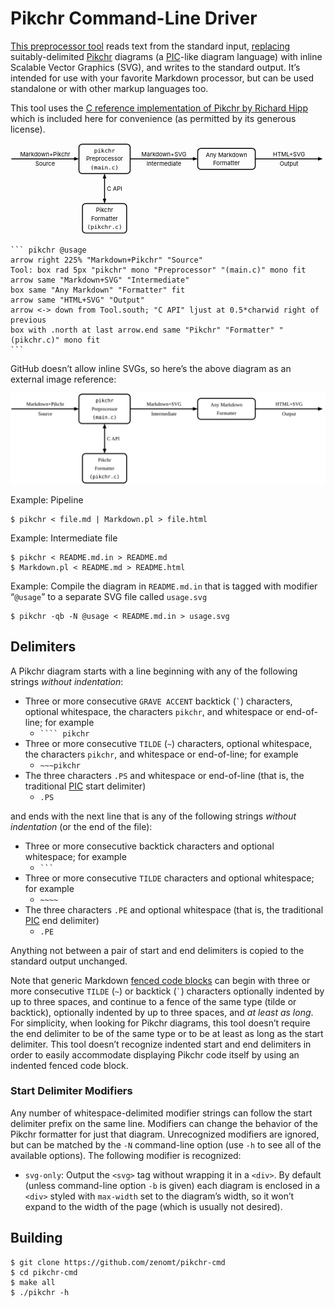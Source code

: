 Pikchr Command-Line Driver
==========================
[This preprocessor tool][repo] reads text from the standard input, [replacing][Unix]
suitably-delimited [Pikchr][] diagrams (a [PIC][]-like diagram language) with
inline Scalable Vector Graphics (SVG), and writes to the standard output.
It’s intended for use with your favorite Markdown processor, but can be used
standalone or with other markup languages too.

This tool uses the [C reference implementation of Pikchr by Richard Hipp][DRH]
which is included here for convenience (as permitted by its generous license).

<div style="max-width:755px"><svg xmlns='http://www.w3.org/2000/svg' viewBox="0 0 755.453 217.44">
<polygon points="164.16,37.44 152.64,41.76 152.64,33.12" style="fill:rgb(0,0,0)"/>
<path d="M2.16,37.44L158.4,37.44"  style="fill:none;stroke-width:2.16;stroke:rgb(0,0,0);" />
<text x="83.16" y="25.74" text-anchor="middle" fill="rgb(0,0,0)" dominant-baseline="central">Markdown+Pikchr</text>
<text x="83.16" y="49.14" text-anchor="middle" fill="rgb(0,0,0)" dominant-baseline="central">Source</text>
<path d="M171.66,72.72L279.463,72.72A7.5 7.5 0 0 0 286.963 65.22L286.963,9.66A7.5 7.5 0 0 0 279.463 2.16L171.66,2.16A7.5 7.5 0 0 0 164.16 9.66L164.16,65.22A7.5 7.5 0 0 0 171.66 72.72Z"  style="fill:none;stroke-width:2.16;stroke:rgb(0,0,0);" />
<text x="225.562" y="17.28" text-anchor="middle" font-family="monospace" fill="rgb(0,0,0)" dominant-baseline="central">pikchr</text>
<text x="225.562" y="37.44" text-anchor="middle" fill="rgb(0,0,0)" dominant-baseline="central">Preprocessor</text>
<text x="225.562" y="57.6" text-anchor="middle" font-family="monospace" fill="rgb(0,0,0)" dominant-baseline="central">(main.c)</text>
<polygon points="448.963,37.44 437.443,41.76 437.443,33.12" style="fill:rgb(0,0,0)"/>
<path d="M286.963,37.44L443.203,37.44"  style="fill:none;stroke-width:2.16;stroke:rgb(0,0,0);" />
<text x="367.963" y="25.74" text-anchor="middle" fill="rgb(0,0,0)" dominant-baseline="central">Markdown+SVG</text>
<text x="367.963" y="49.14" text-anchor="middle" fill="rgb(0,0,0)" dominant-baseline="central">Intermediate</text>
<path d="M456.463,62.64L579.473,62.64A7.5 7.5 0 0 0 586.973 55.14L586.973,19.74A7.5 7.5 0 0 0 579.473 12.24L456.463,12.24A7.5 7.5 0 0 0 448.963 19.74L448.963,55.14A7.5 7.5 0 0 0 456.463 62.64Z"  style="fill:none;stroke-width:2.16;stroke:rgb(0,0,0);" />
<text x="517.968" y="27.36" text-anchor="middle" fill="rgb(0,0,0)" dominant-baseline="central">Any Markdown</text>
<text x="517.968" y="47.52" text-anchor="middle" fill="rgb(0,0,0)" dominant-baseline="central">Formatter</text>
<polygon points="748.973,37.44 737.453,41.76 737.453,33.12" style="fill:rgb(0,0,0)"/>
<path d="M586.973,37.44L743.213,37.44"  style="fill:none;stroke-width:2.16;stroke:rgb(0,0,0);" />
<text x="667.973" y="25.74" text-anchor="middle" fill="rgb(0,0,0)" dominant-baseline="central">HTML+SVG</text>
<text x="667.973" y="49.14" text-anchor="middle" fill="rgb(0,0,0)" dominant-baseline="central">Output</text>
<polygon points="225.562,72.72 229.882,84.24 221.242,84.24" style="fill:rgb(0,0,0)"/>
<polygon points="225.562,144.72 221.242,133.2 229.882,133.2" style="fill:rgb(0,0,0)"/>
<path d="M225.562,78.48L225.562,138.96"  style="fill:none;stroke-width:2.16;stroke:rgb(0,0,0);" />
<text x="231.322" y="108.72" text-anchor="start" fill="rgb(0,0,0)" dominant-baseline="central">C API</text>
<path d="M180.07,215.28L271.054,215.28A7.5 7.5 0 0 0 278.554 207.78L278.554,152.22A7.5 7.5 0 0 0 271.054 144.72L180.07,144.72A7.5 7.5 0 0 0 172.57 152.22L172.57,207.78A7.5 7.5 0 0 0 180.07 215.28Z"  style="fill:none;stroke-width:2.16;stroke:rgb(0,0,0);" />
<text x="225.562" y="159.84" text-anchor="middle" fill="rgb(0,0,0)" dominant-baseline="central">Pikchr</text>
<text x="225.562" y="180" text-anchor="middle" fill="rgb(0,0,0)" dominant-baseline="central">Formatter</text>
<text x="225.562" y="200.16" text-anchor="middle" font-family="monospace" fill="rgb(0,0,0)" dominant-baseline="central">(pikchr.c)</text>
</svg>
</div>


    ``` pikchr @usage
    arrow right 225% "Markdown+Pikchr" "Source"
    Tool: box rad 5px "pikchr" mono "Preprocessor" "(main.c)" mono fit
    arrow same "Markdown+SVG" "Intermediate"
    box same "Any Markdown" "Formatter" fit
    arrow same "HTML+SVG" "Output"
    arrow <-> down from Tool.south; "C API" ljust at 0.5*charwid right of previous
    box with .north at last arrow.end same "Pikchr" "Formatter" "(pikchr.c)" mono fit
    ```

GitHub doesn’t allow inline SVGs, so here’s the above diagram as an external
image reference:

<img width="755px" src="usage.svg"/>

Example: Pipeline

    $ pikchr < file.md | Markdown.pl > file.html

Example: Intermediate file

    $ pikchr < README.md.in > README.md
    $ Markdown.pl < README.md > README.html

Example: Compile the diagram in `README.md.in` that is tagged with modifier
“`@usage`” to a separate SVG file called `usage.svg`

    $ pikchr -qb -N @usage < README.md.in > usage.svg

Delimiters
----------
A Pikchr diagram starts with a line beginning with any of the following strings
_without indentation_:

* Three or more consecutive `GRAVE ACCENT` backtick (<code>&#96;</code>)
  characters, optional whitespace, the characters `pikchr`, and
  whitespace or end-of-line; for example
   - <code>```` pikchr</code>
* Three or more consecutive `TILDE` (`~`) characters, optional whitespace,
  the characters `pikchr`, and whitespace or end-of-line; for example
   - `~~~pikchr`
* The three characters `.PS` and whitespace or end-of-line (that is, the
  traditional [PIC][] start delimiter)
   - `.PS`

and ends with the next line that is any of the following strings
_without indentation_ (or the end of the file):

* Three or more consecutive backtick characters and optional whitespace; for example
   - <code>```</code>
* Three or more consecutive `TILDE` characters and optional whitespace; for example
   - `~~~~`
* The three characters `.PE` and optional whitespace (that is, the traditional
  [PIC][] end delimiter)
   - `.PE`

Anything not between a pair of start and end delimiters is copied to the
standard output unchanged.

Note that generic Markdown [fenced code blocks][fenced] can begin with three
or more consecutive `TILDE` (`~`) or backtick (<code>&#96;</code>) characters
optionally indented by up to three spaces, and continue to a fence of the
same type (tilde or backtick), optionally indented by up to three spaces, and
_at least as long_. For simplicity, when looking for Pikchr diagrams, this
tool doesn’t require the end delimiter to be of the same type or to be at
least as long as the start delimiter. This tool doesn’t recognize indented
start and end delimiters in order to easily accommodate displaying Pikchr
code itself by using an indented fenced code block.

### Start Delimiter Modifiers

Any number of whitespace-delimited modifier strings can follow the start
delimiter prefix on the same line. Modifiers can change the behavior of the
Pikchr formatter for just that diagram. Unrecognized modifiers are ignored,
but can be matched by the `-N` command-line option (use `-h` to see all of
the available options). The following modifier is recognized:

* `svg-only`: Output the `<svg>` tag without wrapping it in a `<div>`. By default
  (unless command-line option `-b` is given) each diagram is enclosed in a
  `<div>` styled with `max-width` set to the diagram’s width, so it won’t
  expand to the width of the page (which is usually not desired).

Building
--------

    $ git clone https://github.com/zenomt/pikchr-cmd
    $ cd pikchr-cmd
    $ make all
    $ ./pikchr -h


  [repo]: https://github.com/zenomt/pikchr-cmd
  [DRH]: https://github.com/drhsqlite/pikchr
  [Pikchr]: https://pikchr.org/
  [PIC]: https://en.wikipedia.org/wiki/PIC_(markup_language)
  [fenced]: https://spec.commonmark.org/0.30/#fenced-code-blocks
  [Unix]: https://en.wikipedia.org/wiki/Unix_philosophy
